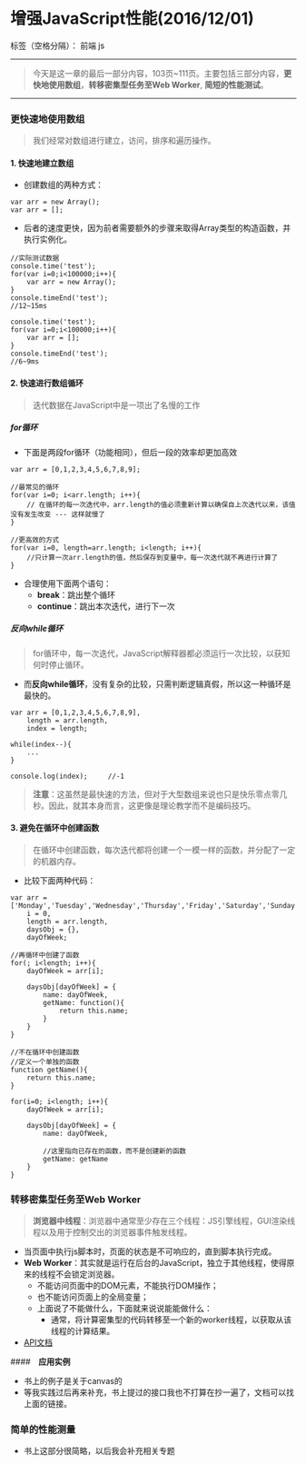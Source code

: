 ﻿# 增强JavaScript性能(2016/12/01)

标签（空格分隔）： 前端 js

---

> 今天是这一章的最后一部分内容，103页~111页。主要包括三部分内容，**更快地使用数组**，**转移密集型任务至Web Worker**, **简短的性能测试**。

---

### **更快速地使用数组**
> 我们经常对数组进行建立，访问，排序和遍历操作。

#### **1. 快速地建立数组**
- 创建数组的两种方式：
```
var arr = new Array();
var arr = [];
```
- 后者的速度更快，因为前者需要额外的步骤来取得Array类型的构造函数，并执行实例化。
```
//实际测试数据
console.time('test');
for(var i=0;i<100000;i++){
    var arr = new Array();
}
console.timeEnd('test');
//12~15ms

console.time('test');
for(var i=0;i<100000;i++){
    var arr = [];
}
console.timeEnd('test');
//6~9ms
```

#### **2. 快速进行数组循环**
> 迭代数据在JavaScript中是一项出了名慢的工作

##### **for循环**
- 下面是两段for循环（功能相同），但后一段的效率却更加高效
```
var arr = [0,1,2,3,4,5,6,7,8,9];

//最常见的循环
for(var i=0; i<arr.length; i++){
    // 在循环的每一次迭代中，arr.length的值必须重新计算以确保自上次迭代以来，该值没有发生改变 --- 这样就慢了
}

//更高效的方式
for(var i=0, length=arr.length; i<length; i++){
    //只计算一次arr.length的值，然后保存到变量中，每一次迭代就不再进行计算了
}
```

- 合理使用下面两个语句：
    - **break**：跳出整个循环
    - **continue**：跳出本次迭代，进行下一次

##### **反向while循环**
> for循环中，每一次迭代，JavaScript解释器都必须运行一次比较，以获知何时停止循环。
- 而**反向while循环**，没有复杂的比较，只需判断逻辑真假，所以这一种循环是最快的。
```
var arr = [0,1,2,3,4,5,6,7,8,9],
    length = arr.length,
    index = length;
    
while(index--){
    ...
}

console.log(index);     //-1
```
> **注意**：这虽然是最快速的方法，但对于大型数组来说也只是快乐零点零几秒。因此，就其本身而言，这更像是理论教学而不是编码技巧。

#### **3. 避免在循环中创建函数**
> 在循环中创建函数，每次迭代都将创建一个一模一样的函数，并分配了一定的机器内存。
- 比较下面两种代码：
```
var arr = ['Monday','Tuesday','Wednesday','Thursday','Friday','Saturday','Sunday'],
    i = 0,
    length = arr.length,
    daysObj = {},
    dayOfWeek;

//再循环中创建了函数   
for(; i<length; i++){
    dayOfWeek = arr[i];
    
    daysObj[dayOfWeek] = {
        name: dayOfWeek,
        getName: function(){
            return this.name;
        }
    }
}

//不在循环中创建函数
//定义一个单独的函数
function getName(){
    return this.name;
}

for(i=0; i<length; i++){
    dayOfWeek = arr[i];
    
    daysObj[dayOfWeek] = {
        name: dayOfWeek,
        
        //这里指向已存在的函数，而不是创建新的函数
        getName: getName
    }
}
```

### **转移密集型任务至Web Worker**
> **浏览器中线程**：浏览器中通常至少存在三个线程：JS引擎线程，GUI渲染线程以及用于控制交出的浏览器事件触发线程。

- 当页面中执行js脚本时，页面的状态是不可响应的，直到脚本执行完成。
- **Web Worker**：其实就是运行在后台的JavaScript，独立于其他线程，使得原来的线程不会锁定浏览器。
    - 不能访问页面中的DOM元素，不能执行DOM操作；
    - 也不能访问页面上的全局变量；
    - 上面说了不能做什么，下面就来说说能能做什么：
        - 通常，将计算密集型的代码转移至一个新的worker线程，以获取从该线程的计算结果。
- [API文档][1]
                
####　**应用实例**
- 书上的例子是关于canvas的
- 等我实践过后再来补充，书上提过的接口我也不打算在抄一遍了，文档可以找上面的链接。

### **简单的性能测量**
- 书上这部分很简略，以后我会补充相关专题

  [1]: https://developer.mozilla.org/zh-CN/docs/Web/API/Web_Workers_API/Using_web_workers